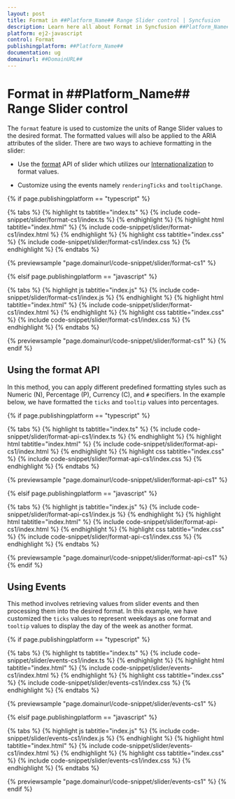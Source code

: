 ```yaml
---
layout: post
title: Format in ##Platform_Name## Range Slider control | Syncfusion
description: Learn here all about Format in Syncfusion ##Platform_Name## Range Slider control of Syncfusion Essential JS 2 and more.
platform: ej2-javascript
control: Format 
publishingplatform: ##Platform_Name##
documentation: ug
domainurl: ##DomainURL##
---
```


# Format in ##Platform_Name## Range Slider control

The `format` feature is used to customize the units of Range Slider values to the desired format. The formatted values will also be applied to the ARIA attributes of the slider. There are two ways to achieve formatting in the slider:

* Use the [format](../api/slider/tooltipData/#format) API of slider which utilizes our [Internationalization](../common/internationalization/) to format values.

* Customize using the events namely `renderingTicks` and `tooltipChange`.

{% if page.publishingplatform == "typescript" %}

 {% tabs %}
{% highlight ts tabtitle="index.ts" %}
{% include code-snippet/slider/format-cs1/index.ts %}
{% endhighlight %}
{% highlight html tabtitle="index.html" %}
{% include code-snippet/slider/format-cs1/index.html %}
{% endhighlight %}
{% highlight css tabtitle="index.css" %}
{% include code-snippet/slider/format-cs1/index.css %}
{% endhighlight %}
{% endtabs %}
        
{% previewsample "page.domainurl/code-snippet/slider/format-cs1" %}

{% elsif page.publishingplatform == "javascript" %}

{% tabs %}
{% highlight js tabtitle="index.js" %}
{% include code-snippet/slider/format-cs1/index.js %}
{% endhighlight %}
{% highlight html tabtitle="index.html" %}
{% include code-snippet/slider/format-cs1/index.html %}
{% endhighlight %}
{% highlight css tabtitle="index.css" %}
{% include code-snippet/slider/format-cs1/index.css %}
{% endhighlight %}
{% endtabs %}

{% previewsample "page.domainurl/code-snippet/slider/format-cs1" %}
{% endif %}

## Using the format API

In this method, you can apply different predefined formatting styles such as Numeric (N), Percentage (P), Currency (C), and `#` specifiers. In the example below, we have formatted the `ticks` and `tooltip` values into percentages.

{% if page.publishingplatform == "typescript" %}

 {% tabs %}
{% highlight ts tabtitle="index.ts" %}
{% include code-snippet/slider/format-api-cs1/index.ts %}
{% endhighlight %}
{% highlight html tabtitle="index.html" %}
{% include code-snippet/slider/format-api-cs1/index.html %}
{% endhighlight %}
{% highlight css tabtitle="index.css" %}
{% include code-snippet/slider/format-api-cs1/index.css %}
{% endhighlight %}
{% endtabs %}
        
{% previewsample "page.domainurl/code-snippet/slider/format-api-cs1" %}

{% elsif page.publishingplatform == "javascript" %}

{% tabs %}
{% highlight js tabtitle="index.js" %}
{% include code-snippet/slider/format-api-cs1/index.js %}
{% endhighlight %}
{% highlight html tabtitle="index.html" %}
{% include code-snippet/slider/format-api-cs1/index.html %}
{% endhighlight %}
{% highlight css tabtitle="index.css" %}
{% include code-snippet/slider/format-api-cs1/index.css %}
{% endhighlight %}
{% endtabs %}

{% previewsample "page.domainurl/code-snippet/slider/format-api-cs1" %}
{% endif %}

## Using Events

This method involves retrieving values from slider events and then processing them into the desired format. In this example, we have customized the `ticks` values to represent weekdays as one format and `tooltip` values to display the day of the week as another format.

{% if page.publishingplatform == "typescript" %}

 {% tabs %}
{% highlight ts tabtitle="index.ts" %}
{% include code-snippet/slider/events-cs1/index.ts %}
{% endhighlight %}
{% highlight html tabtitle="index.html" %}
{% include code-snippet/slider/events-cs1/index.html %}
{% endhighlight %}
{% highlight css tabtitle="index.css" %}
{% include code-snippet/slider/events-cs1/index.css %}
{% endhighlight %}
{% endtabs %}
        
{% previewsample "page.domainurl/code-snippet/slider/events-cs1" %}

{% elsif page.publishingplatform == "javascript" %}

{% tabs %}
{% highlight js tabtitle="index.js" %}
{% include code-snippet/slider/events-cs1/index.js %}
{% endhighlight %}
{% highlight html tabtitle="index.html" %}
{% include code-snippet/slider/events-cs1/index.html %}
{% endhighlight %}
{% highlight css tabtitle="index.css" %}
{% include code-snippet/slider/events-cs1/index.css %}
{% endhighlight %}
{% endtabs %}

{% previewsample "page.domainurl/code-snippet/slider/events-cs1" %}
{% endif %}

